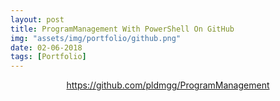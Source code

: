```yaml
---
layout: post
title: ProgramManagement With PowerShell On GitHub
img: "assets/img/portfolio/github.png"
date: 02-06-2018
tags: [Portfolio]
---
```


<section class="post-content"><p><center><a href="https://github.com/pldmgg/ProgramManagement">https://github.com/pldmgg/ProgramManagement</a></center></p>



